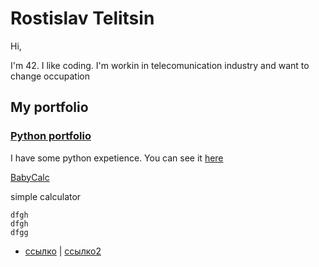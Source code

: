 # Rostislav Telitsin
Hi,

I'm 42. I like coding. I'm workin in telecomunication industry and want to change occupation

## My portfolio

### [Python portfolio](RostislavTelitsinPython.github.io)

I have some python expetience. You can see it [here](RostislavTelitsinPython.github.io)

[BabyCalc](https://github.com/RostislavTelitsin/babyCalc)

simple calculator


~~~
dfgh
dfgh
dfgg
~~~



- [ссылко](https://www.youtube.com) | [ссылко2](https://youtu.be/d8fuCQ4IYC8)
